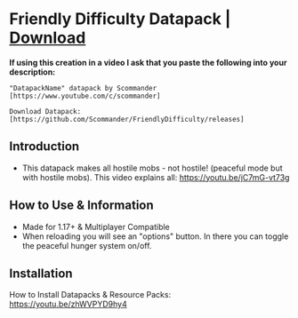 # Friendly Difficulty Datapack | [Download](https://github.com/Scommander/FriendlyDifficulty/releases)

**If using this creation in a video I ask that you paste the following into your description:**

    "DatapackName" datapack by Scommander [https://www.youtube.com/c/scommander]

    Download Datapack: [https://github.com/Scommander/FriendlyDifficulty/releases]

## Introduction

* This datapack makes all hostile mobs - not hostile! (peaceful mode but with hostile mobs). This video explains all: https://youtu.be/jC7mG-vt73g

## How to Use & Information

* Made for 1.17+ & Multiplayer Compatible
* When reloading you will see an "options" button. In there you can toggle the peaceful hunger system on/off.

## Installation

How to Install Datapacks & Resource Packs: https://youtu.be/zhWVPYD9hy4
